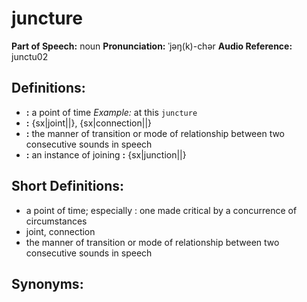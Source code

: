 # juncture

**Part of Speech:** noun
**Pronunciation:** ˈjəŋ(k)-chər
**Audio Reference:** junctu02

## Definitions:
- **:** a point of time 
  *Example:* at this `juncture`
- **:** {sx|joint||}, {sx|connection||}
- **:** the manner of transition or mode of relationship between two consecutive sounds in speech
- **:** an instance of joining **:** {sx|junction||}

## Short Definitions:
- a point of time; especially : one made critical by a concurrence of circumstances
- joint, connection
- the manner of transition or mode of relationship between two consecutive sounds in speech

## Synonyms:
